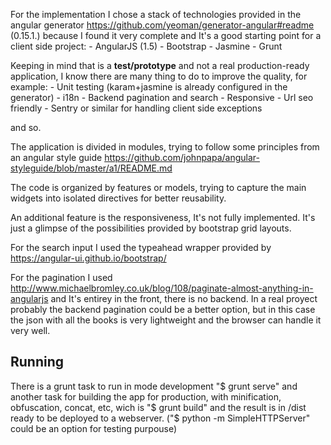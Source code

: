  For the implementation I chose a stack of technologies provided in the angular generator https://github.com/yeoman/generator-angular#readme (0.15.1.) because I found it very complete and It's a good starting point for a client side project:
    - AngularJS (1.5)
    - Bootstrap
    - Jasmine
    - Grunt
  
   Keeping in mind that is a **test/prototype** and not a real production-ready application, I know there are many thing to do to improve the quality, for example: 
    - Unit testing (karam+jasmine is already configured in the generator)
    - i18n
    - Backend pagination and search
    - Responsive
    - Url seo friendly
    - Sentry or similar for handling client side exceptions
    
  and so.
  
  The application is divided in modules, trying to follow some principles from an angular style guide
  https://github.com/johnpapa/angular-styleguide/blob/master/a1/README.md
  
  The code is organized by features or models, trying to capture the main widgets into isolated directives for better reusability.
  
  An additional feature is the responsiveness, It's not fully implemented. It's just a glimpse of the possibilities provided by bootstrap grid layouts.
  
  For the search input I used the typeahead wrapper provided by https://angular-ui.github.io/bootstrap/
  
  For the pagination I used http://www.michaelbromley.co.uk/blog/108/paginate-almost-anything-in-angularjs
  and It's entirey in the front, there is no backend. In a real proyect probably the backend pagination could be a better option, but in this case the json with all the books is very lightweight and the browser can handle it very well.
 
  ## Running
  There is a grunt task to run in mode development "$ grunt serve" and another task for building the app for production, with  minification, obfuscation, concat, etc, wich is "$ grunt build" and the result is in /dist ready to be deployed to a webserver.
  ("$ python -m SimpleHTTPServer" could be an option for testing purpouse)
  
